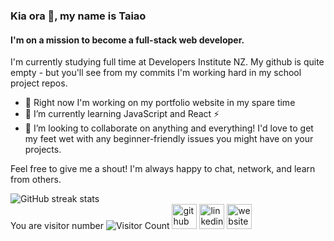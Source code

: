 ### Kia ora 👋, my name is Taiao
#### I'm on a mission to become a full-stack web developer.

I'm currently studying full time at Developers Institute NZ. My github is quite empty - but you'll see from my commits I'm working hard in my school project repos.

- 🔭 Right now I'm working on my portfolio website in my spare time 
- 🌱 I’m currently learning JavaScript and React ⚡ 
- 👯 I’m looking to collaborate on anything and everything! I'd love to get my feet wet with any beginner-friendly issues you might have on your projects. 

Feel free to give me a shout! I'm always happy to chat, network, and learn from others.


![GitHub streak stats](https://streak-stats.demolab.com/?user=flowtyf)  
You are visitor number ![Visitor Count](https://profile-counter.glitch.me/flowtyf/count.svg)
[<img src='https://cdn.jsdelivr.net/npm/simple-icons@3.0.1/icons/github.svg' alt='github' height='40'>](https://github.com/flowtyf)  [<img src='https://cdn.jsdelivr.net/npm/simple-icons@3.0.1/icons/linkedin.svg' alt='linkedin' height='40'>](https://www.linkedin.com/in/taiaokawiti/)  [<img src='https://cdn.jsdelivr.net/npm/simple-icons@3.0.1/icons/icloud.svg' alt='website' height='40'>](taiao.dev)  


<!--
**flowtyf/flowtyf** is a ✨ _special_ ✨ repository because its `README.md` (this file) appears on your GitHub profile.

Here are some ideas to get you started:

- 🔭 I’m currently working on ...
- 🌱 I’m currently learning ...
- 👯 I’m looking to collaborate on ...
- 🤔 I’m looking for help with ...
- 💬 Ask me about ...
- 📫 How to reach me: ...
- 😄 Pronouns: ...
- ⚡ Fun fact: ...
-->
